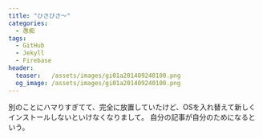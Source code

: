 ```yaml
---
title: "ひさびさ～"
categories:
  - 愚痴
tags:
  - GitHub
  - Jekyll
  - Firebase
header:
  teaser:   /assets/images/gi01a201409240100.png
  og_image: /assets/images/gi01a201409240100.png
---
```

別のことにハマりすぎてて、完全に放置していたけど、OSを入れ替えて新しくインストールしないといけなくなりまして。
自分の記事が自分のためになるという。
